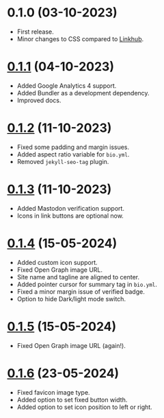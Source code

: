 # 0.1.0 (03-10-2023)
- First release.
- Minor changes to CSS compared to [Linkhub](https://github.com/digitalmalayali/Linkhub).

# [0.1.1](https://github.com/digitalmalayali/linkhub-jekyll-theme/releases/tag/v0.1.1) (04-10-2023)
- Added Google Analytics 4 support.
- Added Bundler as a development dependency. 
- Improved docs.

# [0.1.2](https://github.com/digitalmalayali/linkhub-jekyll-theme/releases/tag/v0.1.2) (11-10-2023)
- Fixed some padding and margin issues.
- Added aspect ratio variable for `bio.yml`.
- Removed `jekyll-seo-tag` plugin.

# [0.1.3](https://github.com/digitalmalayali/linkhub-jekyll-theme/releases/tag/v0.1.3) (11-10-2023)
- Added Mastodon verification support.
- Icons in link buttons are optional now.

# [0.1.4](https://github.com/digitalmalayali/linkhub-jekyll-theme/releases/tag/v0.1.4) (15-05-2024)
- Added custom icon support.
- Fixed Open Graph image URL.
- Site name and tagline are aligned to center.
- Added pointer cursor for summary tag in `bio.yml`.
- Fixed a minor margin issue of verified badge.
- Option to hide Dark/light mode switch.

# [0.1.5](https://github.com/digitalmalayali/linkhub-jekyll-theme/releases/tag/v0.1.5) (15-05-2024)
- Fixed Open Graph image URL (again!).

# [0.1.6](https://github.com/digitalmalayali/linkhub-jekyll-theme/releases/tag/v0.1.6) (23-05-2024)
- Fixed favicon image type.
- Added option to set fixed button width.
- Added option to set icon position to left or right.